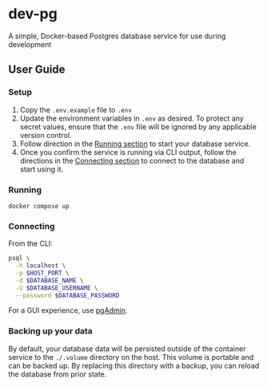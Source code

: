 # dev-pg 

A simple, Docker-based Postgres database service for use during development

## User Guide 

### Setup

1. Copy the `.env.example` file to `.env`
2. Update the environment variables in `.env` as desired. To protect any secret values, ensure that the `.env` file will be ignored by any applicable version control.
3. Follow direction in the [Running section](#running) to start your database service.
4. Once you confirm the service is running via CLI output, follow the directions in the [Connecting section](#connecting) to connect to the database and start using it.

### Running

```docker compose up```

### Connecting

From the CLI:

```sh
psql \
  -h localhost \
  -p $HOST_PORT \
  -d $DATABASE_NAME \
  -U $DATABASE_USERNAME \
  --password $DATABASE_PASSWORD
```

For a GUI experience, use [pgAdmin](https://www.pgadmin.org/).

### Backing up your data

By default, your database data will be persisted outside of the container service to the `./.volume` directory on the host. This volume is portable and can be backed up. By replacing this directory with a backup, you can reload the database from prior state.